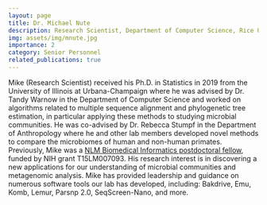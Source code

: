 ```yaml
---
layout: page
title: Dr. Michael Nute
description: Research Scientist, Department of Computer Science, Rice University
img: assets/img/mnute.jpg
importance: 2
category: Senior Personnel
related_publications: true
---
```


Mike (Research Scientist) received his Ph.D. in Statistics in 2019 from the University of Illinois at Urbana-Champaign where he was advised by Dr. Tandy Warnow in the Department of Computer Science and worked on algorithms related to multiple sequence alignment and phylogenetic tree estimation, in particular applying these methods to studying microbial communities. He was co-advised by Dr. Rebecca Stumpf in the Department of Anthropology where he and other lab members developed novel methods to compare the microbiomes of human and non-human primates. Previously, Mike was a [NLM Biomedical Informatics postdoctoral fellow](https://www.gulfcoastconsortia.org/home/training/bmi-nlm/), funded by NIH grant T15LM007093. His research interest is in discovering a new applications for our understanding of microbial communities and metagenomic analysis. Mike has provided leadership and guidance on numerous software tools our lab has developed, including: Bakdrive, Emu, Komb, Lemur, Parsnp 2.0, SeqScreen-Nano, and more.

